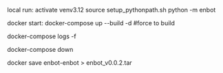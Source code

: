 local run:
activate venv3.12
source setup_pythonpath.sh
python -m enbot

docker start:
docker-compose up --build -d   #force to build

docker-compose logs -f

docker-compose down

docker save enbot-enbot > enbot_v0.0.2.tar